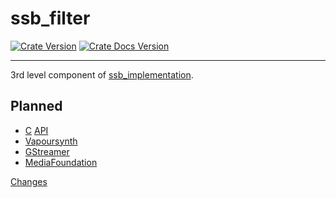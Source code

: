 # ssb_filter
[![Crate Version](https://img.shields.io/crates/v/ssb_filter.svg?logo=rust)](https://crates.io/crates/ssb_filter) [![Crate Docs Version](https://img.shields.io/crates/v/ssb_filter.svg?logo=rust&label=docs&color=informational)](https://docs.rs/ssb_filter)

---

3rd level component of [ssb_implementation](https://github.com/substation-beta/ssb_implementation).

## Planned
* [C](https://en.wikipedia.org/wiki/C_(programming_language)) [API](https://en.wikipedia.org/wiki/Application_programming_interface)
* [Vapoursynth](http://www.vapoursynth.com/)
* [GStreamer](https://en.wikipedia.org/wiki/GStreamer)
* [MediaFoundation](https://en.wikipedia.org/wiki/Media_Foundation)

[Changes](CHANGES.md)